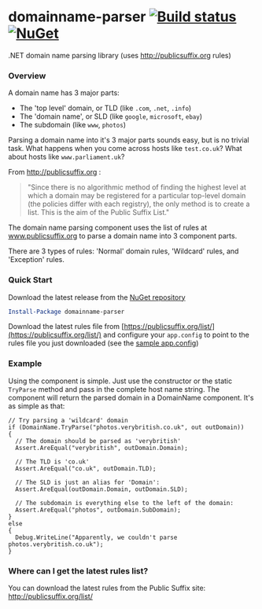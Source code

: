 domainname-parser [![Build status](https://ci.appveyor.com/api/projects/status/4i17cgkp978fh6b1?svg=true)](https://ci.appveyor.com/project/danesparza/domainname-parser) [![NuGet](https://img.shields.io/nuget/v/domainname-parser.svg)](https://www.nuget.org/packages/domainname-parser/)
=================

.NET domain name parsing library (uses http://publicsuffix.org rules)

### Overview

A domain name has 3 major parts:

- The 'top level' domain, or TLD (like `.com`, `.net`, `.info`) 
- The 'domain name', or SLD (like `google`, `microsoft`, `ebay`) 
- The subdomain (like `www`, `photos`)

Parsing a domain name into it's 3 major parts sounds easy, but is no trivial task. What happens when you come across hosts like `test.co.uk`? What about hosts like `www.parliament.uk`?

From http://publicsuffix.org :

> "Since there is no algorithmic method of finding the highest level at which a domain may be registered for a particular top-level domain (the policies differ with each registry), the only method is to create a list. This is the aim of the Public Suffix List."

The domain name parsing component uses the list of rules at www.publicsuffix.org to parse a domain name into 3 component parts. 

There are 3 types of rules: 
'Normal' domain rules, 'Wildcard' rules, and 'Exception' rules.

### Quick Start

Download the latest release from the [NuGet repository](http://nuget.org/packages/domainname-parser)

```powershell
Install-Package domainname-parser
```

Download the latest rules file from [https://publicsuffix.org/list/](https://publicsuffix.org/list/) and configure your `app.config` to point to the rules file you just downloaded (see the [sample app.config](https://github.com/danesparza/domainname-parser/blob/master/DomainName.Library/app.config#L10-L13))

### Example

Using the component is simple. Just use the constructor or the static `TryParse` method and pass in the complete host name string. The component will return the parsed domain in a DomainName component. It's as simple as that:

```CSharp
// Try parsing a 'wildcard' domain 
if (DomainName.TryParse("photos.verybritish.co.uk", out outDomain)) 
{ 
  // The domain should be parsed as 'verybritish' 
  Assert.AreEqual("verybritish", outDomain.Domain);
  
  // The TLD is 'co.uk' 
  Assert.AreEqual("co.uk", outDomain.TLD);
  
  // The SLD is just an alias for 'Domain': 
  Assert.AreEqual(outDomain.Domain, outDomain.SLD);
  
  // The subdomain is everything else to the left of the domain: 
  Assert.AreEqual("photos", outDomain.SubDomain); 
} 
else 
{ 
  Debug.WriteLine("Apparently, we couldn't parse photos.verybritish.co.uk"); 
}
```

### Where can I get the latest rules list? 

You can download the latest rules from the Public Suffix site: http://publicsuffix.org/list/ 
